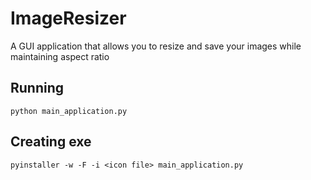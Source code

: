 # ImageResizer

A GUI application that allows you to resize and save your images while maintaining aspect ratio

## Running 
```
python main_application.py
```

## Creating exe
```
pyinstaller -w -F -i <icon file> main_application.py
```
